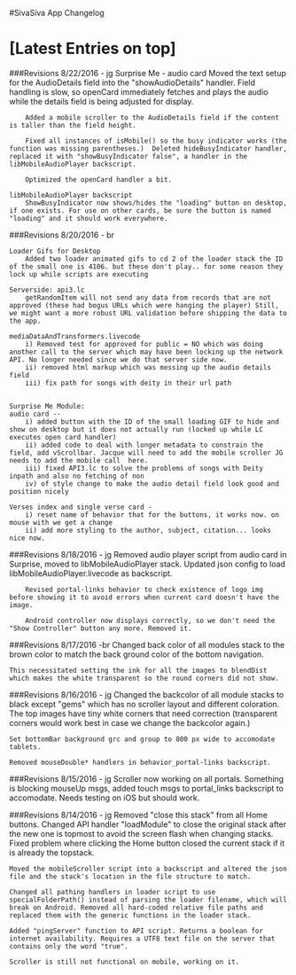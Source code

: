#SivaSiva App Changelog

# [Latest Entries on top]

###Revisions 8/22/2016 - jg
	Surprise Me - audio card
		Moved the text setup for the AudioDetails field into the "showAudioDetails" handler. Field handling is slow, so openCard immediately fetches and plays the audio while the details field is being adjusted for display.
		
		Added a mobile scroller to the AudioDetails field if the content is taller than the field height.
		
		Fixed all instances of isMobile() so the busy indicator works (the function was missing parentheses.)  Deleted hideBusyIndicator handler, replaced it with "showBusyIndicator false", a handler in the libMobileAudioPlayer backscript. 
		
		Optimized the openCard handler a bit.
		
	libMobileAudioPlayer backscript
		ShowBusyIndicator now shows/hides the "loading" button on desktop, if one exists. For use on other cards, be sure the button is named "loading" and it should work everywhere.
		
		

###Revisions 8/20/2016 - br

	Loader Gifs for Desktop
		Added two loader animated gifs to cd 2 of the loader stack the ID of the small one is 4106. but these don't play.. for some reason they lock up while scripts are executing
			
	Serverside: api3.lc 
		getRandomItem will not send any data from records that are not approved (these had bogus URLs which were hanging the player) Still, we might want a more robust URL validation before shipping the data to the app.
	
	mediaDataAndTransformers.livecode
		i) Removed test for approved for public = NO which was doing another call to the server which may have been locking up the network API. No longer needed since we do that server side now.	
		ii) removed html markup which was messing up the audio details field
		iii) fix path for songs with deity in their url path
		

	Surprise Me Module: 
	audio card --
		i) added button with the ID of the small loading GIF to hide and show on desktop but it does not actually run (locked up while LC executes open card handler)
		ii) added code to deal with longer metadata to constrain the field, add vScrollbar. Jacque will need to add the mobile scroller JG needs to add the mobile call  here.
		iii) fixed API3.lc to solve the problems of songs with Deity inpath and also no fetching of non
		iv) of style change to make the audio detail field look good and position nicely
		
	Verses index and single verse card -
		i) reset name of behavior that for the buttons, it works now. on mouse with we get a change
		ii) add more styling to the author, subject, citation... looks nice now.
		

###Revisions 8/18/2016 - jg
	Removed audio player script from audio card in Surprise, moved to libMobileAudioPlayer stack. Updated json config to load libMobileAudioPlayer.livecode as backscript.
	
		Revised portal-links behavior to check existence of logo img before showing it to avoid errors when current card doesn't have the image.

		Android controller now displays correctly, so we don't need the "Show Controller" button any more. Removed it.
	
###Revisions 8/17/2016 -br 
	Changed back color of all modules stack to the brown color to match the back ground color of the bottom navigation.

	This necessitated setting the ink for all the images to blendDist which makes the white transparent so the round corners did not show.		
	
###Revisions 8/16/2016 - jg
	Changed the backcolor of all module stacks to black except "gems" which has no scroller layout and different coloration. The top images have tiny white corners that need correction (transparent corners would work best in case we change the backcolor again.)
	
	Set bottomBar background grc and group to 800 px wide to accomodate tablets.
	
	Removed mouseDouble* handlers in behavior_portal-links backscript.
	
	
###Revisions 8/15/2016 - jg
	Scroller now working on all portals. Something is blocking mouseUp msgs, added touch msgs to portal_links backscript to accomodate. Needs testing on iOS but should work.
	
###Revisions 8/14/2016 - jg
	Removed "close this stack" from all Home buttons. Changed API handler "loadModule" to close the original stack after the new one is topmost to avoid the screen flash when changing stacks. Fixed problem where clicking the Home button closed the current stack if it is already the topstack.

	Moved the mobileScroller script into a backscript and altered the json file and the stack's location in the file structure to match.

	Changed all pathing handlers in loader script to use specialFolderPath() instead of parsing the loader filename, which will break on Android. Removed all hard-coded relative file paths and replaced them with the generic functions in the loader stack.

	Added "pingServer" function to API script. Returns a boolean for internet availability. Requires a UTF8 text file on the server that contains only the word "true".

	Scroller is still not functional on mobile, working on it.

	



